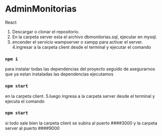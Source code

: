 # AdminMonitorias
React

1. Descargar o clonar el repositorio.
2. En la carpeta server esta el archivo dbmonitorias.sql, ejecutar en mysql.
3. encender el servicio wampserver o xampp para activar el server.
4.ingresar a la carpeta client desde el terminal y ejecutar el comando 
### `npm i`
para instalar todas las dependencias del proyecto seguido de asegurarnos que ya estan instaladas las dependencias ejecutamos
### `npm start`
en la carpeta client.
5.luego ingresa a la carpeta server desde el terminal y ejecuta el comando
### `npm start`
si todo sale bien la carpeta client se subira al puerto ####3000 y la carpeta server al puerto ####9000

